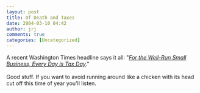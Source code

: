 ```yaml
---
layout: post
title: Of Death and Taxes
date: 2004-03-10 04:42
author: jrj
comments: true
categories: [Uncategorized]
---
```

A recent Washington Times headline says it all:  "*<a href="http://washingtontimes.com/business/20040309-091535-3583r.htm" target="_blank">For the Well-Run Small Business, Every Day is Tax Day</a>*."<br /><br />Good stuff. If you want to avoid running around like a chicken with its head cut off this time of year you'll listen.
